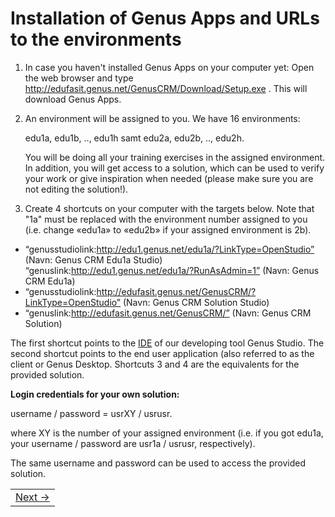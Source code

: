 # Installation of Genus Apps and URLs to the environments

1.	In case you haven't installed Genus Apps on your computer yet: Open the web browser and type http://edufasit.genus.net/GenusCRM/Download/Setup.exe . This will download Genus Apps.
2.	An environment will be assigned to you. We have 16 environments: 
    
    edu1a, edu1b, .., edu1h samt edu2a, edu2b, .., edu2h. 
    
	You will be doing all your training exercises in the assigned environment. In addition, you will get access to a solution, which can be used to verify your work or give inspiration when needed (please make sure you are not editing the solution!).
3.	Create 4 shortcuts on your computer with the targets below. Note that "1a" must be replaced with the environment number assigned to you (i.e. change «edu1a» to «edu2b» if your assigned environment is 2b).
  * “genusstudiolink:http://edu1.genus.net/edu1a/?LinkType=OpenStudio” 
(Navn: Genus CRM Edu1a Studio)
 “genuslink:http://edu1.genus.net/edu1a/?RunAsAdmin=1” 
(Navn: Genus CRM Edu1a)
  * “genusstudiolink:http://edufasit.genus.net/GenusCRM/?LinkType=OpenStudio” 
(Navn: Genus CRM Solution Studio)
  * “genuslink:http://edufasit.genus.net/GenusCRM/” 
(Navn: Genus CRM Solution)

The first shortcut points to the [IDE](https://en.wikipedia.org/wiki/Integrated_development_environment) of our developing tool Genus Studio. The second shortcut points to the end user application (also referred to as the client or Genus Desktop. Shortcuts 3 and 4 are the equivalents for the provided solution.

**Login credentials for your own solution:**

username / password = usrXY / usrusr.

where XY is the number of your assigned environment (i.e. if you got edu1a, your username / password are usr1a / usrusr, respectively).

The same username and password can be used to access the provided solution.

<table>
   <tr><td align="right"><a href="installation-of-sql-server-mgmt-studio">Next -></a></td></tr>
</table>
